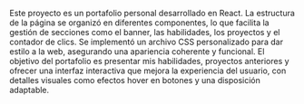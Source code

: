 Este proyecto es un portafolio personal desarrollado en React. La estructura de la página se organizó en diferentes componentes, lo que facilita la gestión de secciones como el banner, las habilidades, los proyectos y el contador de clics. Se implementó un archivo CSS personalizado para dar estilo a la web, asegurando una apariencia coherente y funcional. El objetivo del portafolio es presentar mis habilidades, proyectos anteriores y ofrecer una interfaz interactiva que mejora la experiencia del usuario, con detalles visuales como efectos hover en botones y una disposición adaptable.
